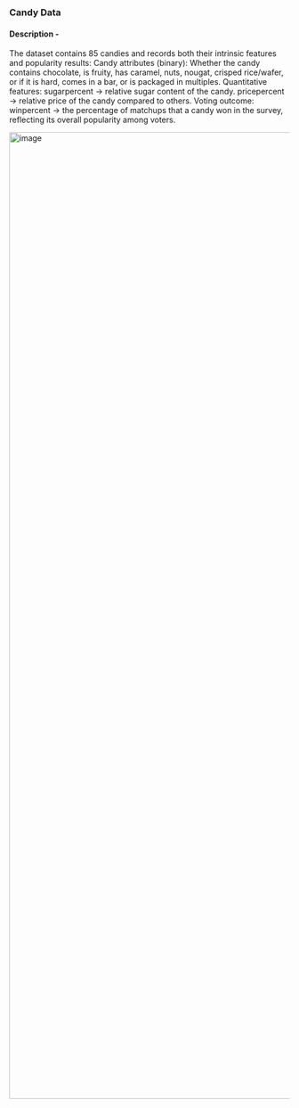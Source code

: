 ### Candy Data 
#### Description - 
The dataset contains 85 candies and records both their intrinsic features and popularity results:
Candy attributes (binary): Whether the candy contains chocolate, is fruity, has caramel, nuts, nougat, crisped rice/wafer, or if it is hard, comes in a bar, or is packaged in multiples.
Quantitative features:
sugarpercent → relative sugar content of the candy.
pricepercent → relative price of the candy compared to others.
Voting outcome:
winpercent → the percentage of matchups that a candy won in the survey, reflecting its overall popularity among voters.

<img width="2996" height="1735" alt="image" src="https://github.com/user-attachments/assets/635cb637-0076-4758-9254-2949fef1d001" />
